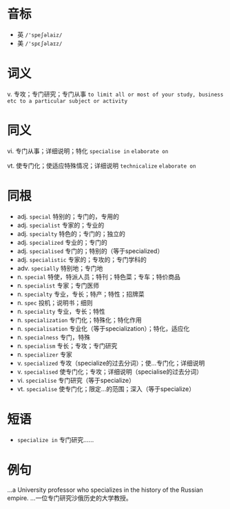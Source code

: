 # 音标

- 英 `/'speʃəlaiz/`
- 美 `/'spɛʃəlaɪz/`

# 词义

v. 专攻；专门研究；专门从事
`to limit all or most of your study, business etc to a particular subject or activity`

# 同义

vi. 专门从事；详细说明；特化
`specialise in` `elaborate on`

vt. 使专门化；使适应特殊情况；详细说明
`technicalize` `elaborate on`

# 同根

- adj. `special` 特别的；专门的，专用的
- adj. `specialist` 专家的；专业的
- adj. `specialty` 特色的；专门的；独立的
- adj. `specialized` 专业的；专门的
- adj. `specialised` 专门的；特别的（等于specialized）
- adj. `specialistic` 专家的；专攻的；专门学科的
- adv. `specially` 特别地；专门地
- n. `special` 特使，特派人员；特刊；特色菜；专车；特价商品
- n. `specialist` 专家；专门医师
- n. `specialty` 专业，专长；特产；特性；招牌菜
- n. `spec` 投机；说明书；细则
- n. `speciality` 专业，专长；特性
- n. `specialization` 专门化；特殊化；特化作用
- n. `specialisation` 专业化（等于specialization）；特化，适应化
- n. `specialness` 专门，特殊
- n. `specialism` 专长；专攻；专门研究
- n. `specializer` 专家
- v. `specialized` 专攻（specialize的过去分词）；使…专门化；详细说明
- v. `specialised` 使专门化；专攻；详细说明（specialise的过去分词）
- vi. `specialise` 专门研究（等于specialize）
- vt. `specialise` 使专门化；限定…的范围；深入（等于specialize）

# 短语

- `specialize in` 专门研究……

# 例句

...a University professor who specializes in the history of the Russian empire.
…一位专门研究沙俄历史的大学教授。


